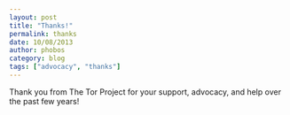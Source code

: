 ```yaml
---
layout: post
title: "Thanks!"
permalink: thanks
date: 10/08/2013
author: phobos
category: blog
tags: ["advocacy", "thanks"]
---
```


Thank you from The Tor Project for your support, advocacy, and help over the past few years!

